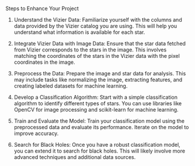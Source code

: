 Steps to Enhance Your Project
1. Understand the Vizier Data: Familiarize yourself with the columns and data provided by the Vizier catalog you are using. This will help you understand what information is available for each star.

2. Integrate Vizier Data with Image Data: Ensure that the star data fetched from Vizier corresponds to the stars in the image. This involves matching the coordinates of the stars in the Vizier data with the pixel coordinates in the image.

3. Preprocess the Data: Prepare the image and star data for analysis. This may include tasks like normalizing the image, extracting features, and creating labeled datasets for machine learning.

4. Develop a Classification Algorithm: Start with a simple classification algorithm to identify different types of stars. You can use libraries like OpenCV for image processing and scikit-learn for machine learning.

5. Train and Evaluate the Model: Train your classification model using the preprocessed data and evaluate its performance. Iterate on the model to improve accuracy.

6. Search for Black Holes: Once you have a robust classification model, you can extend it to search for black holes. This will likely involve more advanced techniques and additional data sources.